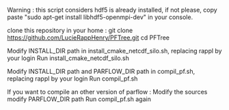 Warning : this script considers hdf5 is already installed, if not please, copy paste "sudo apt-get install libhdf5-openmpi-dev" in your console.

clone this repository in your home :
git clone https://github.com/LucieRappHenry/PFTree.git
cd PFTree

Modify INSTALL_DIR path in install_cmake_netcdf_silo.sh, replacing rappl by your login
Run install_cmake_netcdf_silo.sh

Modify INSTALL_DIR path and PARFLOW_DIR path in compil_pf.sh, replacing rappl by your login
Run compil_pf.sh

If you want to compile an other version of parflow :
Modify the sources
modify PARFLOW_DIR path
Run compil_pf.sh again
